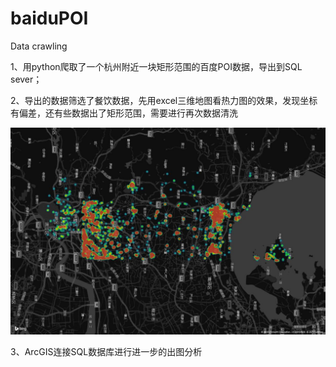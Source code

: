 # baiduPOI
Data crawling

1、用python爬取了一个杭州附近一块矩形范围的百度POI数据，导出到SQL sever；

2、导出的数据筛选了餐饮数据，先用excel三维地图看热力图的效果，发现坐标有偏差，还有些数据出了矩形范围，需要进行再次数据清洗

![nearhz](https://raw.githubusercontent.com/ishaddock/baiduPOI/master/hz2.jpg)


3、ArcGIS连接SQL数据库进行进一步的出图分析

